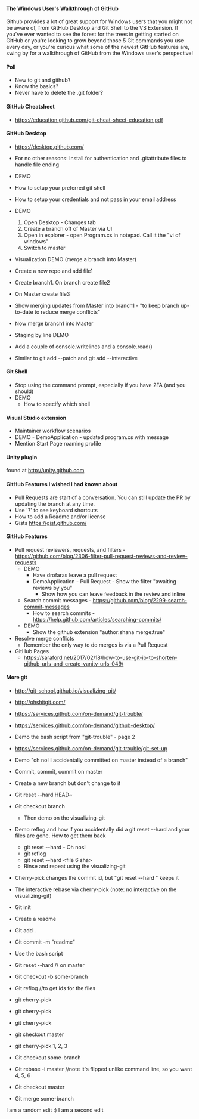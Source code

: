 #### The Windows User's Walkthrough of GitHub

Github provides a lot of great support for Windows users that you might not be aware of, from GitHub Desktop and Git Shell to the VS Extension. If you've ever wanted to see the forest for the trees in getting started on GitHub or you're looking to grow beyond those 5 Git commands you use every day, or you're curious what some of the newest GitHub features are, swing by for a walkthrough of GitHub from the Windows user's perspective!

#### Poll
- New to git and github?
- Know the basics?
- Never have to delete the .git folder?

#### GitHub Cheatsheet
- https://education.github.com/git-cheat-sheet-education.pdf

#### GitHub Desktop
- https://desktop.github.com/
- For no other reasons: Install for authentication and .gitattribute files to handle file ending 

- DEMO
 - How to setup your preferred git shell 
 - How to setup your credentials and not pass in your email address

- DEMO

  1. Open Desktop - Changes tab
  2. Create a branch off of Master via UI
  3. Open in explorer - open Program.cs in notepad. Call it the "vi of windows"
  4. Switch to master
		
- Visualization DEMO (merge a branch into Master)
 - Create a new repo and add file1
 - Create branch1. On branch create file2
 - On Master create file3
 - Show merging updates from Master into branch1 - "to keep branch up-to-date to reduce merge conflicts"
 - Now merge branch1 into Master
	
- Staging by line DEMO
 - Add a couple of console.writelines and a console.read()
 - Similar to git add --patch and git add --interactive
		
#### Git Shell 
 - Stop using the command prompt, especially if you have 2FA (and you should)
 - DEMO
   - How to specify which shell

#### Visual Studio extension
 - Maintainer workflow scenarios 
 - DEMO
		- DemoApplication - updated program.cs with message
 - Mention Start Page roaming profile

#### Unity plugin

found at http://unity.github.com

#### GitHub Features I wished I had known about
 - Pull Requests are start of a conversation. You can still update the PR by updating the branch at any time.
 - Use '?' to see keyboard shortcuts
 - How to add a Readme and/or license
 - Gists https://gist.github.com/
	
#### GitHub Features
 - Pull request reviewers, requests, and filters - https://github.com/blog/2306-filter-pull-request-reviews-and-review-requests
   - DEMO 
     - Have drofaras leave a pull request
     - DemoApplication - Pull Request - Show the filter "awaiting reviews by you"
	   - Show how you can leave feedback in the review and inline
   - Search commit messages - https://github.com/blog/2299-search-commit-messages
     - How to search commits - https://help.github.com/articles/searching-commits/
   - DEMO 
     - Show the github extension "author:shana merge:true"
- Resolve merge conflicts 
  - Remember the only way to do merges is via a Pull Request
- GitHub Pages 
	- https://saraford.net/2017/02/18/how-to-use-git-io-to-shorten-github-urls-and-create-vanity-urls-049/

#### More git

- http://git-school.github.io/visualizing-git/
- http://ohshitgit.com/
- https://services.github.com/on-demand/git-trouble/
- https://services.github.com/on-demand/github-desktop/

- Demo the bash script from "git-trouble" - page 2
 - https://services.github.com/on-demand/git-trouble/git-set-up

- Demo "oh no! I accidentally committed on master instead of a branch"
 - Commit, commit, commit on master
 - Create a new branch but don't change to it
  - Git reset --hard HEAD~
  - Git checkout branch
	- Then demo on the visualizing-git

- Demo reflog and how if you accidentally did a git reset --hard and your files are gone. How to get them back
  - git reset --hard <file4 sha> - Oh nos!
  - git reflog
  - git reset --hard <file 6 sha>
  - Rinse and repeat using the visualizing-git

- Cherry-pick changes the commit id, but "git reset --hard <id>" keeps it
	
- The interactive rebase via cherry-pick (note: no interactive on the visualizing-git)
 - Git init
 - Create a readme
 - Git add .
 - Git commit -m "readme"
 - Use the bash script
 - Git reset --hard <readme> // on master
 - Git checkout -b some-branch
 - Git reflog //to get ids for the files
 - git cherry-pick <file4 sha>
 - git cherry-pick <file6 sha>
 - git cherry-pick <file5 sha>
 - git checkout master
 - git cherry-pick 1, 2, 3		
 - Git checkout some-branch
 - Git rebase -i master //note it's flipped unlike command line, so you want 4, 5, 6
 - Git checkout master
 - Git merge some-branch

I am a random edit :) 
I am a second edit
